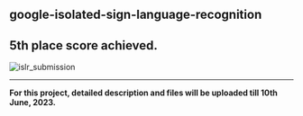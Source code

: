 ## google-isolated-sign-language-recognition
## 5th place score achieved.
![islr_submission](https://github.com/bishnarender/google-isolated-sign-language-recognition/assets/49610834/d6a7a9f4-83e6-4792-97a5-5c6badffd0dd)

-----

<b>For this project, detailed description and files will be uploaded till 10th June, 2023.</b>

